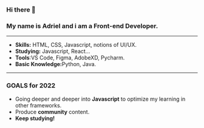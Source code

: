 ### Hi there 👋
### My name is Adriel and i am a Front-end Developer.
<hr>

<ul>
  <li><b>Skills:</b> HTML, CSS, Javascript, notions of UI/UX.</li>
  <li><b>Studying:</b> Javascript, React...</li>
  <li><b>Tools</b>:VS Code, Figma, AdobeXD, Pycharm.</li>
  <li><b>Basic Knowledge:</b>Python, Java.</li>
</ul>
<hr>

### GOALS for 2022
<ul>
  <li>Going deeper and deeper into <b>Javascript</b> to optimize my learning in other frameworks.</li>
  <li>Produce <b>community</b> content.</li>
  <li><b>Keep studying!</b></li>
  


